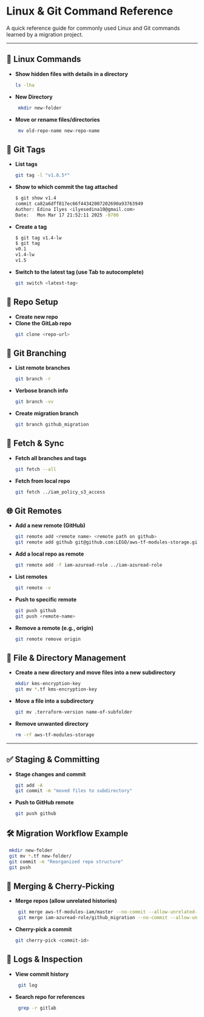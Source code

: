 # Linux & Git Command Reference

A quick reference guide for commonly used Linux and Git commands learned by a migration project. 

---

## 📂 Linux Commands

- **Show hidden files with details in a directory**  
  ```bash
  ls -lha
  ```
- **New Directory**
   ```bash
    mkdir new-folder
    ```
- **Move or rename files/directories**
   ```bash
    mv old-repo-name new-repo-name
    ```

   
 ## 🔖 Git Tags
- **List tags**
    ```bash
    git tag -l "v1.8.5*"
    ```
- **Show to which commit the tag attached**
    ```bash
    $ git show v1.4
    commit ca82a6dff817ec66f44342007202690a93763949
    Author: Edina Ilyes <ilyesedina10@gmail.com>
    Date:   Mon Mar 17 21:52:11 2025 -0700
    ```
- **Create a tag**
    ```bash
    $ git tag v1.4-lw
    $ git tag
    v0.1
    v1.4-lw
    v1.5
    ```
- **Switch to the latest tag (use Tab to autocomplete)**
    ```bash
    git switch <latest-tag>
    ```
    
## 🌱 Repo Setup
- **Create new repo**
- **Clone the GitLab repo**
    ```bash
    git clone <repo-url>
    ```
## 🌿 Git Branching
- **List remote branches**
    ```bash
    git branch -r
    ```
- **Verbose branch info**
    ```bash
    git branch -vv
    ```
- **Create migration branch**
    ```bash
    git branch github_migration
    ```

## 🔄 Fetch & Sync
- **Fetch all branches and tags**
    ```bash
    git fetch --all
    ```
- **Fetch from local repo**
    ```bash
    git fetch ../iam_policy_s3_access
    ```

## 🌐 Git Remotes
- **Add a new remote (GitHub)**
    ```bash
    git remote add <remote name> <remote path on github>
    git remote add github git@github.com:LEGO/aws-tf-modules-storage.git
    ```
- **Add a local repo as remote**
    ```bash
    git remote add -f iam-azuread-role ../iam-azuread-role
    ```
- **List remotes**
    ```bash
    git remote -v
    ```
- **Push to specific remote**
    ```bash
    git push github
    git push <remote-name>
    ```
- **Remove a remote (e.g., origin)**
    ```bash
    git remote remove origin
    ```

 ## 📂 File & Directory Management
- **Create a new directory and move files into a new subdirectory**
    ```bash
    mkdir kms-encryption-key
    git mv *.tf kms-encryption-key
    ```
- **Move a file into a subdirectory**
    ```bash
    git mv .terraform-version name-of-subfolder
    ```
- **Remove unwanted directory**
    ```bash
    rm -rf aws-tf-modules-storage
    ```

----------------------------
## ✅ Staging & Committing

- **Stage changes and commit**
    ```bash
    git add -A
    git commit -m "moved files to subdirectory"
    ```
- **Push to GitHub remote**
    ```bash
    git push github
    ```
    
## 🛠️ Migration Workflow Example
   ```bash
    mkdir new-folder
    git mv *.tf new-folder/
    git commit -m "Reorganized repo structure"
    git push
   ```
 ## 🌉 Merging & Cherry-Picking
 - **Merge repos (allow unrelated histories)**
   ```bash
    git merge aws-tf-modules-iam/master --no-commit --allow-unrelated-histories
    git merge iam-azuread-role/github_migration --no-commit --allow-unrelated-histories
   ```
 - **Cherry-pick a commit**
   ```bash
   git cherry-pick <commit-id>
   ```
   
## 📜 Logs & Inspection
 - **View commit history**
   ```bash
    git log
   ```
 - **Search repo for references**
   ```bash
    grep -r gitlab
   ```
